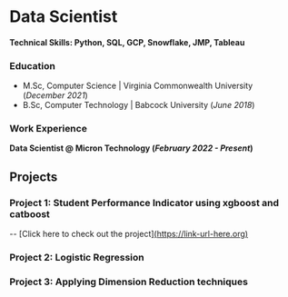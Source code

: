# Data Scientist

#### Technical Skills: Python, SQL, GCP, Snowflake, JMP, Tableau

### Education
- M.Sc, Computer Science | Virginia Commonwealth University (_December 2021_)
- B.Sc, Computer Technology | Babcock University (_June 2018_)

### Work Experience
**Data Scientist @ Micron Technology (_February 2022 - Present_)**


## Projects
### Project 1: Student Performance Indicator using xgboost and catboost
-- [Click here to check out the project][(https://link-url-here.org)](https://github.com/Goodness2/Sales-Prediction-using-Linear-Regression/blob/main/src/utils.py) 
### Project 2: Logistic Regression 
### Project 3: Applying Dimension Reduction techniques
